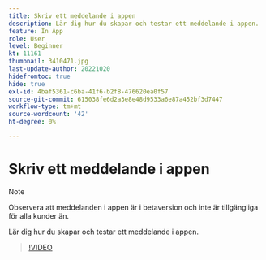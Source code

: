 ```yaml
---
title: Skriv ett meddelande i appen
description: Lär dig hur du skapar och testar ett meddelande i appen.
feature: In App
role: User
level: Beginner
kt: 11161
thumbnail: 3410471.jpg
last-update-author: 20221020
hidefromtoc: true
hide: true
exl-id: 4baf5361-c6ba-41f6-b2f8-476620ea0f57
source-git-commit: 615038fe6d2a3e8e48d9533a6e87a452bf3d7447
workflow-type: tm+mt
source-wordcount: '42'
ht-degree: 0%

---
```


# Skriv ett meddelande i appen

>[!NOTE]
> 
> Observera att meddelanden i appen är i betaversion och inte är tillgängliga för alla kunder än.

Lär dig hur du skapar och testar ett meddelande i appen.

>[!VIDEO](https://video.tv.adobe.com/v/3410471?quality=12&learn=on)
